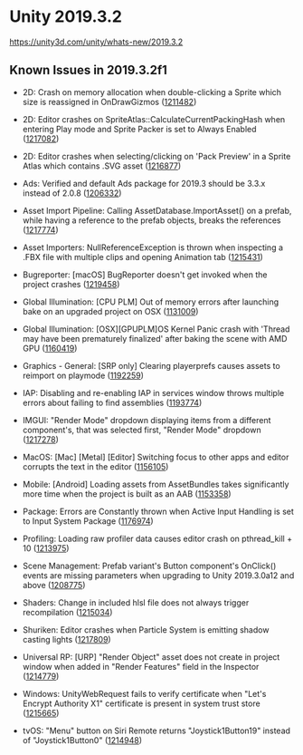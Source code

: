 # Unity 2019.3.2

https://unity3d.com/unity/whats-new/2019.3.2

## Known Issues in 2019.3.2f1



*   2D: Crash on memory allocation when double-clicking a Sprite which size is reassigned in OnDrawGizmos ([1211482](https://issuetracker.unity3d.com/issues/crash-on-memory-allocation-when-double-clicking-a-sprite-which-size-is-reassigned-in-ondrawgizmos))
    
*   2D: Editor crashes on SpriteAtlas::CalculateCurrentPackingHash when entering Play mode and Sprite Packer is set to Always Enabled ([1217082](https://issuetracker.unity3d.com/issues/editor-crashes-on-spriteatlas-calculatecurrentpackinghash-when-entering-play-mode-and-sprite-packer-is-set-to-always-enabled))
    
*   2D: Editor crashes when selecting/clicking on 'Pack Preview' in a Sprite Atlas which contains .SVG asset ([1216877](https://issuetracker.unity3d.com/issues/editor-crashes-when-selecting-slash-clicking-on-pack-preview-in-a-sprite-atlas-which-contains-svg-asset))
    
*   Ads: Verified and default Ads package for 2019.3 should be 3.3.x instead of 2.0.8 ([1206332](https://issuetracker.unity3d.com/issues/ads-older-ads-package-is-available-in-package-manager))
    
*   Asset Import Pipeline: Calling AssetDatabase.ImportAsset() on a prefab, while having a reference to the prefab objects, breaks the references ([1217774](https://issuetracker.unity3d.com/issues/assets-reference-in-scriptable-object-is-lost-when-the-asset-is-reimported))
    
*   Asset Importers: NullReferenceException is thrown when inspecting a .FBX file with multiple clips and opening Animation tab ([1215431](https://issuetracker.unity3d.com/issues/nullreferenceexception-is-thrown-when-inspecting-a-fbx-file-with-multiple-clips-and-opening-animation-tab))
    
*   Bugreporter: \[macOS\] BugReporter doesn't get invoked when the project crashes ([1219458](https://issuetracker.unity3d.com/issues/macos-bugreporter-doesnt-get-invoked-when-the-project-crashes))
    
*   Global Illumination: \[CPU PLM\] Out of memory errors after launching bake on an upgraded project on OSX ([1131009](https://issuetracker.unity3d.com/issues/cpu-plm-out-of-memory-errors-after-launching-bake-on-an-upgraded-project-on-osx))
    
*   Global Illumination: \[OSX\]\[GPUPLM\]OS Kernel Panic crash with 'Thread may have been prematurely finalized' after baking the scene with AMD GPU ([1160419](https://issuetracker.unity3d.com/issues/osx-gpuplm-kernel-panic-slash-editor-crash-with-thread-may-have-been-prematurely-finalized-after-baking-the-scene-with-amd-gpu))
    
*   Graphics - General: \[SRP only\] Clearing playerprefs causes assets to reimport on playmode ([1192259](https://issuetracker.unity3d.com/issues/lwrp-clearing-playerprefs-through-a-script-or-editor-causes-delay-and-console-errors-to-appear-when-entering-the-play-mode))
    
*   IAP: Disabling and re-enabling IAP in services window throws multiple errors about failing to find assemblies ([1193774](https://issuetracker.unity3d.com/issues/disabling-and-re-enabling-iap-in-services-window-throws-multiple-errors-about-failing-to-find-assemblies))
    
*   IMGUI: "Render Mode" dropdown displaying items from a different component's, that was selected first, "Render Mode" dropdown ([1217278](https://issuetracker.unity3d.com/issues/render-mode-dropdown-displaying-items-from-other-componenets-render-mode-dropdown))
    
*   MacOS: \[Mac\] \[Metal\] \[Editor\] Switching focus to other apps and editor corrupts the text in the editor ([1156105](https://issuetracker.unity3d.com/issues/mac-editor-switching-focus-to-other-apps-and-editor-distorts-the-text-in-the-editor))
    
*   Mobile: \[Android\] Loading assets from AssetBundles takes significantly more time when the project is built as an AAB ([1153358](https://issuetracker.unity3d.com/issues/android-loading-assets-from-assetbundles-takes-significantly-more-time-when-the-project-is-built-as-an-aab))
    
*   Package: Errors are Constantly thrown when Active Input Handling is set to Input System Package ([1176974](https://issuetracker.unity3d.com/issues/urp-errors-are-constantly-thrown-when-active-input-handling-is-set-to-input-system-package))
    
*   Profiling: Loading raw profiler data causes editor crash on pthread\_kill + 10 ([1213975](https://issuetracker.unity3d.com/issues/loading-raw-profiler-data-causes-editor-crash-on-pthread-kill-plus-10))
    
*   Scene Management: Prefab variant's Button component's OnClick() events are missing parameters when upgrading to Unity 2019.3.0a12 and above ([1208775](https://issuetracker.unity3d.com/issues/prefab-variants-scripts-are-missing-fields-when-upgrading-to-unity-2019-dot-3-0a12-and-above))
    
*   Shaders: Change in included hlsl file does not always trigger recompilation ([1215034](https://issuetracker.unity3d.com/issues/shaders-change-in-included-hlsl-file-does-not-always-trigger-recompilation))
    
*   Shuriken: Editor crashes when Particle System is emitting shadow casting lights ([1217809](https://issuetracker.unity3d.com/issues/editor-crashes-when-particle-system-is-emitting-shadow-casting-lights))
    
*   Universal RP: \[URP\] "Render Object" asset does not create in project window when added in "Render Features" field in the Inspector ([1214779](https://issuetracker.unity3d.com/issues/urp-render-object-asset-does-not-create-in-project-window-when-added-in-render-features-field-in-the-inspector))
    
*   Windows: UnityWebRequest fails to verify certificate when "Let's Encrypt Authority X1" certificate is present in system trust store ([1215665](https://issuetracker.unity3d.com/issues/unitywebrequest-fails-to-verify-certificate-when-lets-encrypt-authority-x1-certificate-is-present-in-system-trust-store))
    
*   tvOS: "Menu" button on Siri Remote returns "Joystick1Button19" instead of "Joystick1Button0" ([1214948](https://issuetracker.unity3d.com/issues/tvos-menu-button-on-siri-remote-returns-joystick1button19-instead-of-joystick1button0))